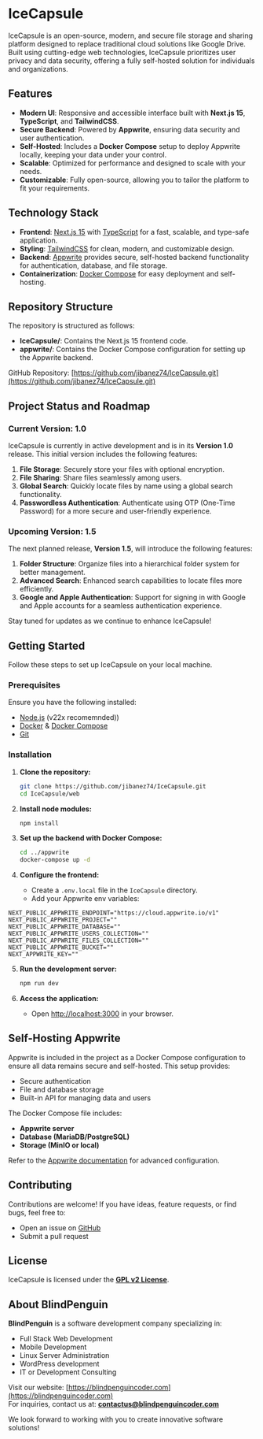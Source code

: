 # IceCapsule

IceCapsule is an open-source, modern, and secure file storage and sharing platform designed to replace traditional cloud solutions like Google Drive. Built using cutting-edge web technologies, IceCapsule prioritizes user privacy and data security, offering a fully self-hosted solution for individuals and organizations.

## Features

- **Modern UI**: Responsive and accessible interface built with **Next.js 15**, **TypeScript**, and **TailwindCSS**.
- **Secure Backend**: Powered by **Appwrite**, ensuring data security and user authentication.
- **Self-Hosted**: Includes a **Docker Compose** setup to deploy Appwrite locally, keeping your data under your control.
- **Scalable**: Optimized for performance and designed to scale with your needs.
- **Customizable**: Fully open-source, allowing you to tailor the platform to fit your requirements.

## Technology Stack

- **Frontend**: [Next.js 15](https://nextjs.org/) with [TypeScript](https://www.typescriptlang.org/) for a fast, scalable, and type-safe application.
- **Styling**: [TailwindCSS](https://tailwindcss.com/) for clean, modern, and customizable design.
- **Backend**: [Appwrite](https://appwrite.io/) provides secure, self-hosted backend functionality for authentication, database, and file storage.
- **Containerization**: [Docker Compose](https://docs.docker.com/compose/) for easy deployment and self-hosting.

## Repository Structure

The repository is structured as follows:

- **IceCapsule/**: Contains the Next.js 15 frontend code.
- **appwrite/**: Contains the Docker Compose configuration for setting up the Appwrite backend.

GitHub Repository: [https://github.com/jibanez74/IceCapsule.git](https://github.com/jibanez74/IceCapsule.git)

## Project Status and Roadmap

### Current Version: 1.0

IceCapsule is currently in active development and is in its **Version 1.0** release. This initial version includes the following features:

1. **File Storage**: Securely store your files with optional encryption.
2. **File Sharing**: Share files seamlessly among users.
3. **Global Search**: Quickly locate files by name using a global search functionality.
4. **Passwordless Authentication**: Authenticate using OTP (One-Time Password) for a more secure and user-friendly experience.

### Upcoming Version: 1.5

The next planned release, **Version 1.5**, will introduce the following features:

1. **Folder Structure**: Organize files into a hierarchical folder system for better management.
2. **Advanced Search**: Enhanced search capabilities to locate files more efficiently.
3. **Google and Apple Authentication**: Support for signing in with Google and Apple accounts for a seamless authentication experience.

Stay tuned for updates as we continue to enhance IceCapsule!

## Getting Started

Follow these steps to set up IceCapsule on your local machine.

### Prerequisites

Ensure you have the following installed:

- [Node.js](https://nodejs.org/) (v22x recomemnded))
- [Docker](https://www.docker.com/) & [Docker Compose](https://docs.docker.com/compose/)
- [Git](https://git-scm.com/)

### Installation

1. **Clone the repository:**

   ```bash
   git clone https://github.com/jibanez74/IceCapsule.git
   cd IceCapsule/web
   ```

2. **Install node modules:**

   ```bash
   npm install
   ```

3. **Set up the backend with Docker Compose:**

   ```bash
   cd ../appwrite
   docker-compose up -d
   ```

4. **Configure the frontend:**

   - Create a `.env.local` file in the `IceCapsule` directory.
   - Add your Appwrite env variables:

```env
NEXT_PUBLIC_APPWRITE_ENDPOINT="https://cloud.appwrite.io/v1"
NEXT_PUBLIC_APPWRITE_PROJECT=""
NEXT_PUBLIC_APPWRITE_DATABASE=""
NEXT_PUBLIC_APPWRITE_USERS_COLLECTION=""
NEXT_PUBLIC_APPWRITE_FILES_COLLECTION=""
NEXT_PUBLIC_APPWRITE_BUCKET=""
NEXT_APPWRITE_KEY=""
```

5. **Run the development server:**

   ```bash
   npm run dev
   ```

6. **Access the application:**
   - Open [http://localhost:3000](http://localhost:3000) in your browser.

## Self-Hosting Appwrite

Appwrite is included in the project as a Docker Compose configuration to ensure all data remains secure and self-hosted. This setup provides:

- Secure authentication
- File and database storage
- Built-in API for managing data and users

The Docker Compose file includes:

- **Appwrite server**
- **Database (MariaDB/PostgreSQL)**
- **Storage (MinIO or local)**

Refer to the [Appwrite documentation](https://appwrite.io/docs) for advanced configuration.

## Contributing

Contributions are welcome! If you have ideas, feature requests, or find bugs, feel free to:

- Open an issue on [GitHub](https://github.com/jibanez74/IceCapsule/issues)
- Submit a pull request

## License

IceCapsule is licensed under the **[GPL v2 License](https://www.gnu.org/licenses/old-licenses/gpl-2.0.en.html)**.

## About BlindPenguin

**BlindPenguin** is a software development company specializing in:

- Full Stack Web Development
- Mobile Development
- Linux Server Administration
- WordPress development
- IT or Development Consulting

Visit our website: [https://blindpenguincoder.com](https://blindpenguincoder.com)  
For inquiries, contact us at: **contactus@blindpenguincoder.com**

We look forward to working with you to create innovative software solutions!
